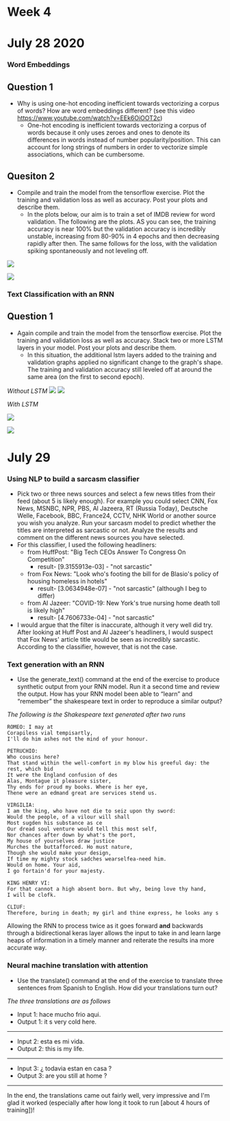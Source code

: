 # Week 4 

# July 28 2020

### Word Embeddings

## Question 1
* Why is using one-hot encoding inefficient towards vectorizing a corpus of words?  How are word embeddings different? (see this video https://www.youtube.com/watch?v=EEk6OiOOT2c)
	* One-hot encoding is inefficient towards vectorizing a corpus of words because it only uses zeroes and ones to denote its differences in words instead of number popularity/position. This can account for long strings of numbers in order to vectorize simple associations, which can be cumbersome. 

## Quesiton 2
* Compile and train the model from the tensorflow exercise.  Plot the training and validation loss as well as accuracy.  Post your plots and describe them.
	* In the plots below, our aim is to train a set of IMDB review for word validation. The following are the plots. AS you can see, the training accuracy is near 100% but the validation accuracy is incredibly unstable, increasing from 80-90% in 4 epochs and then decreasing rapidly after then. The same follows for the loss, with the validation spiking spontaneously and not leveling off. 

![](word_embedding_tv_acc.png)

![](word_embeddings_tv_loss.png)


### Text Classification with an RNN
## Question 1
* Again compile and train the model from the tensorflow exercise.  Plot the training and validation loss as well as accuracy.  Stack two or more LSTM layers in your model.  Post your plots and describe them.
	* In this situation, the additional lstm layers added to the training and validation graphs applied no significant change to the graph's shape. The training and validation accuracy still leveled off at around the same area (on the first to second epoch).

_Without LSTM_
![](training_acc1.png)
![](training_loss1.png)

_With LSTM_

![](training_acc_lstm.png)

![](training_loss_lstm.png)



# July 29

### Using NLP to build a sarcasm classifier
* Pick two or three news sources and select a few news titles from their feed (about 5 is likely enough).  For example you could select CNN, Fox News, MSNBC, NPR, PBS, Al Jazeera, RT (Russia Today), Deutsche Welle, Facebook, BBC, France24, CCTV, NHK World or another source you wish you analyze.  Run your sarcasm model to predict whether the titles are interpreted as sarcastic or not.  Analyze the results and comment on the different news sources you have selected.
* For this classifier, I used the following headliners:
	* from HuffPost: "Big Tech CEOs Answer To Congress On Competition"
		* result- [9.3155913e-03] - "not sarcastic"
	* from Fox News: "Look who's footing the bill for de Blasio's policy of housing homeless in hotels"
		* result- [3.0634948e-07] - "not sarcastic" (although I beg to differ)
	* from Al Jazeer: "COVID-19: New York's true nursing home death toll is likely high"
		* result- [4.7606733e-04] - "not sarcastic"
* I would argue that the filter is inaccurate, although it very well did try. After looking at Huff Post and Al Jazeer's headliners, I would suspect that Fox News' article title would be seen as incredibly sarcastic. According to the classifier, however, that is not the case.


### Text generation with an RNN
* Use the generate_text() command at the end of the exercise to produce synthetic output from your RNN model.  Run it a second time and review the output.  How has your RNN model been able to “learn” and “remember” the shakespeare text in order to reproduce a similar output?

_The following is the Shakespeare text generated after two runs_

	ROMEO: I may at
	Corapiless vial tempisartly,
	I'll do him ashes not the mind of your honour.
	
	PETRUCHIO:
	Who cousins here?
	That stand within the well-comfort in my blow his greeful day: the rest, which bid
	It were the England confusion of des
	Alas, Montague it pleasure sister,
	Thy ends for proud my books. Where is her eye,
	Thene were an edmand great are services stend us.
	
	VIRGILIA:
	I am the king, who have not die to seiz upon thy sword:
	Would the people, of a vilour will shall
	Most sugden his substance as ce
	Our dread soul venture would tell this most self,
	Nor chances after down by what's the port,
	My house of yourselves draw justice
	Murches the buttafforced. Ho must nature,
	Though she would make your design,
	If time my mighty stock sadches wearselfea-need him.
	Would on home. Your aid,
	I go fortain'd for your majesty.
	
	KING HENRY VI:
	For that cannot a high absent born. But why, being love thy hand,
	I will be clofk.

	CLIUF:
	Therefore, buring in death; my girl and thine express, he looks any s

Allowing the RNN to process twice as it goes forward **and** backwards through a bidirectional keras layer allows the input to take in and learn large heaps of information in a timely manner and reiterate the results ina more accurate way. 

### Neural machine translation with attention
* Use the translate() command at the end of the exercise to translate three sentences from Spanish to English.  How did your translations turn out?

_The three translations are as follows_

* Input 1: hace mucho frio aqui.
* Output 1: it s very cold here.
_________

* Input 2: esta es mi vida.
* Output 2: this is my life.
_________

* Input 3: ¿ todavia estan en casa ?
* Output 3: are you still at home ?
__________

In the end, the translations came out fairly well, very impressive and I'm glad it worked (especially after how long it took to run [about 4 hours of training])!
